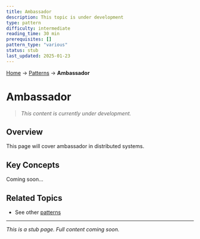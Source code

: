 ```yaml
---
title: Ambassador
description: This topic is under development
type: pattern
difficulty: intermediate
reading_time: 30 min
prerequisites: []
pattern_type: "various"
status: stub
last_updated: 2025-01-23
---
```


<!-- Navigation -->
[Home](../introduction/index.md) → [Patterns](index.md) → **Ambassador**

# Ambassador

> *This content is currently under development.*

## Overview

This page will cover ambassador in distributed systems.

## Key Concepts

Coming soon...

## Related Topics

- See other [patterns](index.md)

---

*This is a stub page. Full content coming soon.*
